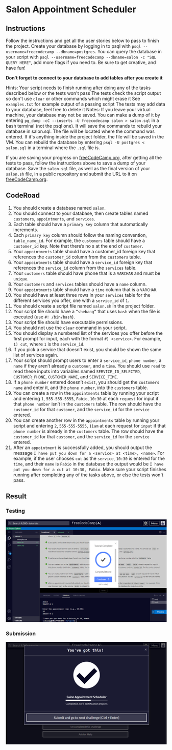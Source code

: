 # Salon Appointment Scheduler

## Instructions

Follow the instructions and get all the user stories below to pass to finish the project. Create your database by logging in to psql with `psql --username=freecodecamp --dbname=postgres`. You can query the database in your script with `psql --username=freecodecamp --dbname=salon -c "SQL QUERY HERE"`, add more flags if you need to. Be sure to get creative, and have fun!

**Don't forget to connect to your database to add tables after you create it**

Hints:
Your script needs to finish running after doing any of the tasks described below or the tests won't pass
The tests check the script output so don't use `clear` or other commands which might erase it
See `examples.txt` for example output of a passing script
The tests may add data to your database, feel free to delete it
Notes:
If you leave your virtual machine, your database may not be saved. You can make a dump of it by entering `pg_dump -cC --inserts -U freecodecamp salon > salon.sql` in a bash terminal (not the psql one). It will save the commands to rebuild your database in salon.sql. The file will be located where the command was entered. If it's anything inside the project folder, the file will be saved in the VM. You can rebuild the database by entering `psql -U postgres < salon.sql` in a terminal where the `.sql` file is.

If you are saving your progress on [freeCodeCamp.org](https://www.freecodecamp.org/learn), after getting all the tests to pass, follow the instructions above to save a dump of your database. Save the `salon.sql` file, as well as the final version of your `salon.sh` file, in a public repository and submit the URL to it on [freeCodeCamp.org](https://www.freecodecamp.org/learn).

## CodeRoad

1. You should create a database named `salon`.
2. You should connect to your database, then create tables named `customers`, `appointments`, and `services`.
3. Each table should have a `primary key` column that automatically increments.
4. Each `primary key` column should follow the naming convention, `table_name_id`. For example, the `customers` table should have a `customer_id` key. Note that there’s no s at the end of `customer`.
5. Your `appointments` table should have a customer_id foreign key that references the `customer_id` column from the `customers` table.
6. Your `appointments` table should have a `service_id` foreign key that references the `service_id` column from the `services` table.
7. Your `customers` table should have phone that is a `VARCHAR` and must be `unique`.
8. Your `customers` and `services` tables should have a `name` column.
9. Your `appointments` table should have a `time` column that is a `VARCHAR`.
10. You should have at least three rows in your `services` table for the different services you offer, one with a `service_id` of `1`.
11. You should create a script file named `salon.sh` in the project folder.
12. Your script file should have a `“shebang”` that uses `bash` when the file is executed (use `#! /bin/bash`).
13. Your script file should have executable permissions.
14. You should not use the `clear` command in your script.
15. You should display a numbered list of the services you offer before the first prompt for input, each with the format `#) <service>`. For example, `1) cut`, where `1` is the `service_id`.
16. If you pick a service that doesn't exist, you should be shown the same list of services again.
17. Your script should prompt users to enter a `service_id`, `phone number`, a `name` if they aren’t already a `customer`, and a `time`. You should use `read` to read these inputs into variables named `SERVICE_ID_SELECTED`, `CUSTOMER_PHONE`, `CUSTOMER_NAME`, and `SERVICE_TIME`.
18. If a `phone number` entered doesn’t `exist`, you should get the `customers name` and enter it, and the `phone number`, into the `customers` table.
19. You can create a row in the `appointments` table by running your script and entering `1`, `555-555-5555`, `Fabio`, `10:30` at each `request` for input if that `phone number` isn’t in the `customers` table. The row should have the `customer_id` for that `customer`, and the `service_id` for the `service` entered.
20. You can create another row in the `appointments` table by running your script and entering `2`, `555-555-5555`, `11am` at each request for `input` if that `phone number` is already in the `customers` table. The row should have the `customer_id` for that `customer`, and the `service_id` for the `service` entered.
21. After an `appointment` is successfully added, you should output the message `I have put you down for a <service> at <time>, <name>`. For example, if the user chooses `cut` as the `service`, `10:30` is entered for the `time`, and their `name` is `Fabio` in the database the output would be `I have put you down for a cut at 10:30, Fabio`. Make sure your script finishes running after completing any of the tasks above, or else the tests won't pass.

## Result

### Testing

![Testing](salon_completion.PNG)

### Submission

![Submission](salon_submission.PNG)
